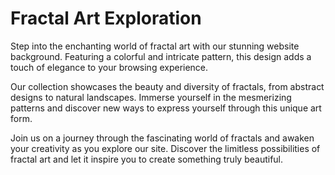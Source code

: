 <!--font:Poppins-->

# Fractal Art Exploration

Step into the enchanting world of fractal art with our stunning website background. Featuring a colorful and intricate pattern, this design adds a touch of elegance to your browsing experience.

Our collection showcases the beauty and diversity of fractals, from abstract designs to natural landscapes. Immerse yourself in the mesmerizing patterns and discover new ways to express yourself through this unique art form.

Join us on a journey through the fascinating world of fractals and awaken your creativity as you explore our site. Discover the limitless possibilities of fractal art and let it inspire you to create something truly beautiful.

<!--

Write me markdown content of website with wallpaper:

"A wallpaper featuring a colorful fractal pattern, with intricate lines and bold colors."

The header of the page should not be copy of the text but rather a real content of the website which is using this wallpaper.


---


# Fractal Wallpaper

Decorate your desktop or phone with our mesmerizing fractal wallpaper. Featuring a colorful pattern with intricate lines and bold colors, this wallpaper is sure to make your device stand out. 

Download now and add some visual flair to your digital space!


---


Heading should not include word "wallpaper". The website should not be about the wallpaper itself, wallpaper is just a related background, rewrite whole content.


---


# Discover the Beauty of Fractal Art

Immerse yourself in the stunning world of fractal art with our latest website background. Featuring a colorful and intricate pattern, this fractal design is sure to captivate your senses and add a touch of elegance to your browsing experience.

Explore our site and discover the mesmerizing beauty of fractal art. From abstract designs to natural landscapes, our collection showcases the limitless possibilities of this unique art form. Join us on a journey through the fascinating world of fractals and awaken your creativity today.


---


Heading is too long, rewrite whole content.


---


# Fractal Art: A Journey Through Limitless Creativity

Experience the captivating beauty of fractal art with our stunning website background. Featuring a colorful and intricate pattern, this design adds a touch of elegance to your browsing experience.

Our collection showcases the limitless possibilities of this unique art form, from abstract designs to natural landscapes. Discover the fascinating world of fractals and awaken your creativity as you explore our site.

Join us on a journey through the mesmerizing beauty of fractal art. Let your imagination run wild and discover new ways to express yourself through this captivating art form.


---


Heading is too long, rewrite whole content.


---


# Explore the Mesmerizing World of Fractal Art

Step into the enchanting world of fractal art with our stunning website background. Featuring a colorful and intricate pattern, this design adds a touch of elegance to your browsing experience.

Our collection showcases the beauty and diversity of fractals, from abstract designs to natural landscapes. Immerse yourself in the mesmerizing patterns and discover new ways to express yourself through this unique art form.

Join us on a journey through the fascinating world of fractals and awaken your creativity as you explore our site. Discover the limitless possibilities of fractal art and let it inspire you to create something truly beautiful.


---


Write me a Google font which is best fitting for the website.

Pick from the list:
- Exo 2
- Inter
- Roboto
- Lato
- Alegreya
- Great Vibes
- Playfair Display
- Barlow Condensed
- Lobster
- Dancing Script
- Open Sans
- Futura
- Poppins
- Orbitron
- Raleway
- IBM Plex Sans
- Montserrat


Write just the font name nothing else.


---


Poppins

-->
